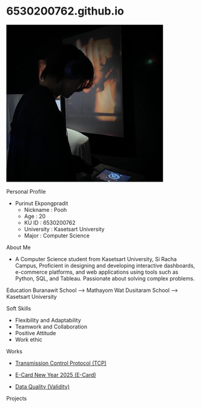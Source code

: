 # 6530200762.github.io

  ![profile](pic/profile.jpg)

Personal Profile
- Purinut Ekpongpradit
   -  Nickname : Pooh
   -  Age : 20
   -  KU ID : 6530200762
   -  University : Kasetsart University
   -  Major : Computer Science

About Me
- A Computer Science student from Kasetsart University, Si Racha Campus, Proficient in designing and developing interactive dashboards, e-commerce platforms, and web applications using tools such as Python, SQL, and Tableau. Passionate about solving complex problems.

Education
   Buranawit School --> Mathayom Wat Dusitaram School --> Kasetsart University

Soft Skills
   - Flexibility and Adaptability
   - Teamwork and Collaboration
   - Positive Attitude
   - Work ethic

Works
   - [Transmission Control Protocol (TCP)](TCP)

   - [E-Card New Year 2025 (E-Card)](e-card.md)

   - [Data Quality (Validity)](validity.md)

Projects

